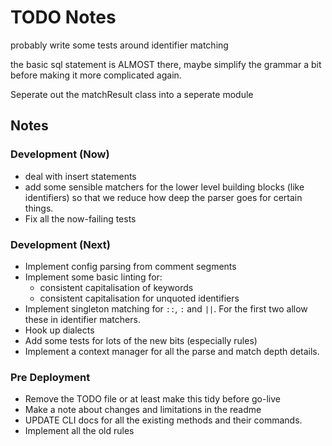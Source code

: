 # TODO Notes


probably write some tests around identifier matching


the basic sql statement is ALMOST there, maybe simplify the grammar a bit before making it more complicated again.


Seperate out the matchResult class into a seperate module

## Notes

### Development (Now)
- deal with insert statements
- add some sensible matchers for the lower level building blocks (like identifiers)
  so that we reduce how deep the parser goes for certain things.
- Fix all the now-failing tests
### Development (Next)
- Implement config parsing from comment segments
- Implement some basic linting for:
  - consistent capitalisation of keywords
  - consistent capitalisation for unquoted identifiers
- Implement singleton matching for `::`, `:` and `||`. For the first two allow these
  in identifier matchers.
- Hook up dialects
- Add some tests for lots of the new bits (especially rules)
- Implement a context manager for all the parse and match depth details.
### Pre Deployment
- Remove the TODO file or at least make this tidy before go-live
- Make a note about changes and limitations in the readme
- UPDATE CLI docs for all the existing methods and their commands.
- Implement all the old rules
